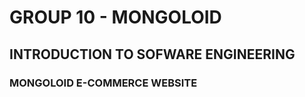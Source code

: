 # GROUP 10 - MONGOLOID  

## INTRODUCTION TO SOFWARE ENGINEERING  

### MONGOLOID E-COMMERCE WEBSITE
